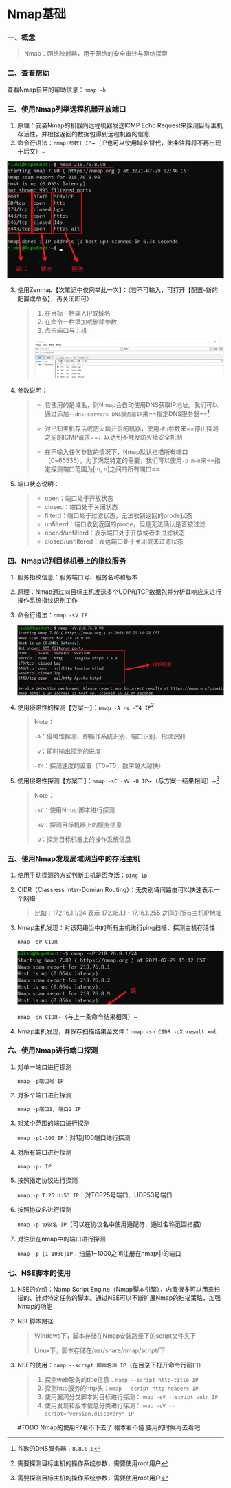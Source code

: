 # Nmap基础

### 一、概念

> Nmap：网络映射器，用于网络的安全审计与网络探索

### 二、查看帮助

查看Nmap自带的帮助信息：`nmap -h`

### 三、使用Nmap列举远程机器开放端口

1. 原理：安装Nmap的机器向远程机器发送ICMP Echo Request来探测目标主机存活性，并根据返回的数据包得到远程机器的信息
2. 命令行语法：`nmap[参数] IP`~（IP也可以使用域名替代，此条注释将不再出现于后文）~

![image-20210729131941451](images/Nmap基础/image-20210729131941451.png)

3. 使用Zenmap【次笔记中仅例举此一次】：（若不可输入，可打开【配置-新的配置或命令】，再关闭即可）

   > 1. 在目标一栏输入IP或域名
   > 2. 在命令一栏添加或删除参数
   > 3. 点击端口与主机
   >
   > ![image-20210729135615825](images/Nmap基础/image-20210729135615825.png)

4. 参数说明：

   > * 若使用的是域名，则Nmap会自动使用DNS获取IP地址。我们可以通过添加`--dns-servers DNS服务器IP`来==指定DNS服务器==[^注1]
   >
   >   [^注1]: 谷歌的DNS服务器：`8.8.8.8`
   >
   > * 对已知主机存活或防火墙开启的机器，使用`-Pn`参数来==停止探测之前的ICMP请求==，以达到不触发防火墙安全机制
   >
   > * 在不输入任何参数的情况下，Nmap默认扫描所有端口（0~65535），为了满足特定的需要，我们可以使用`-p m-n`来==指定探测端口范围为[m, n]之间的所有端口==

5. 端口状态说明：

   > * open：端口处于开放状态
   > * closed：端口处于关闭状态
   > * filterd：端口处于过滤状态，无法收到返回的prode状态
   > * unfilterd：端口收到返回的prode，但是无法确认是否被过滤
   > * opend/unfilterd：表示端口处于开放或者未过滤状态
   > * closed/unfiltered：表达端口处于关闭或未过滤状态

### 四、Nmap识别目标机器上的指纹服务

1. 服务指纹信息：服务端口号、服务名称和版本

2. 原理：Nmap通过向目标主机发送多个UDP和TCP数据包并分析其响应来进行操作系统指纹识别工作

3. 命令行语法：`nmap -sV IP`

   ![image-20210729143022067](images/Nmap基础/image-20210729143022067.png)

4. 使用侵略性的探测【方案一】：`nmap -A -v -T4 IP`[^注2]

   > Note：
   >
   > `-A`：侵略性探测，即操作系统识别、端口识别、指纹识别
   >
   > `-v`：即时输出探测的进度
   >
   > `-T4`：探测速度的设置（T0~T5，数字越大越快）

5. 使用侵略性探测【方案二】：`nmap -sC -sV -O IP`~（与方案一结果相同）~[^注2]

   > Note：
   >
   > `-sC`：使用Nmap脚本进行探测
   >
   > `-sV`：探测目标机器上的服务信息
   >
   > `-O`：探测目标机器上的操作系统信息

   [^注2]: 需要探测目标主机的操作系统参数，需要使用root用户

### 五、使用Nmap发现局域网当中的存活主机

1. 使用手动探测的方式判断主机是否存活：`ping ip`

2. CIDR（Classless Inter-Domian Routing）：无类别域间路由可以快速表示一个网络

   > 比如：172.16.1.1/24 表示 172.16.1.1 - 17.16.1.255 之间的所有主机IP地址

3. Nmap主机发现：对该网络当中的所有主机进行ping扫描，探测主机存活性

   `nmap -sP CIDR`

   ![image-20210729151802248](images/Nmap基础/image-20210729151802248.png)

   `nmap -sn CIDR`~（与上一条命令结果相同）~

4. Nmap主机发现，并保存扫描结果至文件：`nmap -sn CIDR -oX result.xml`

### 六、使用Nmap进行端口探测

1. 对单一端口进行探测

   `nmap -p端口号 IP`

2. 对多个端口进行探测

   `nmap -p端口1, 端口2 IP`

3. 对某个范围的端口进行探测

   `nmap -p1-100 IP`：对1到100端口进行探测

4. 对所有端口进行探测

   `nmap -p- IP`

5. 按照指定协议进行探测

   `nmap -p T:25 U:53 IP`：对TCP25号端口、UDP53号端口

6. 按照协议名进行探测

   `nmap -p 协议名 IP`（可以在协议名中使用通配符，通过名称范围扫描）

7. 对注册在nmap中的端口进行探测

   `nmap -p [1-1000]IP`：扫描1~1000之间注册在nmap中的端口

### 七、NSE脚本的使用

1. NSE的介绍：Namp Script Engine（Nmap脚本引擎），内置很多可以用来扫描的、针对特定任务的脚本。通过NSE可以不断扩展Nmap的扫描策略，加强Nmap的功能

2. NSE脚本路径

   > Windows下，脚本存储在Nmap安装路径下的script文件夹下
   >
   > Linux下，脚本存储在/usr/share/nmap/script/下

3. NSE的使用：`namp --script 脚本名称 IP`（在目录下打开命令行窗口）

   > 1. 探测web服务的title信息：`namp --script http-title IP`
   > 2. 探测http服务的http头：`nmap --script http-headers IP`
   > 3. 使用漏洞分类脚本对目标进行探测：`nmap -sV --script vuln IP`
   > 4. 使用发现和版本信息分类进行探测：`nmap -sV --script="version,discovery" IP`

   #TODO	Nmap的使用P7看不下去了 根本看不懂 要用的时候再去看吧
